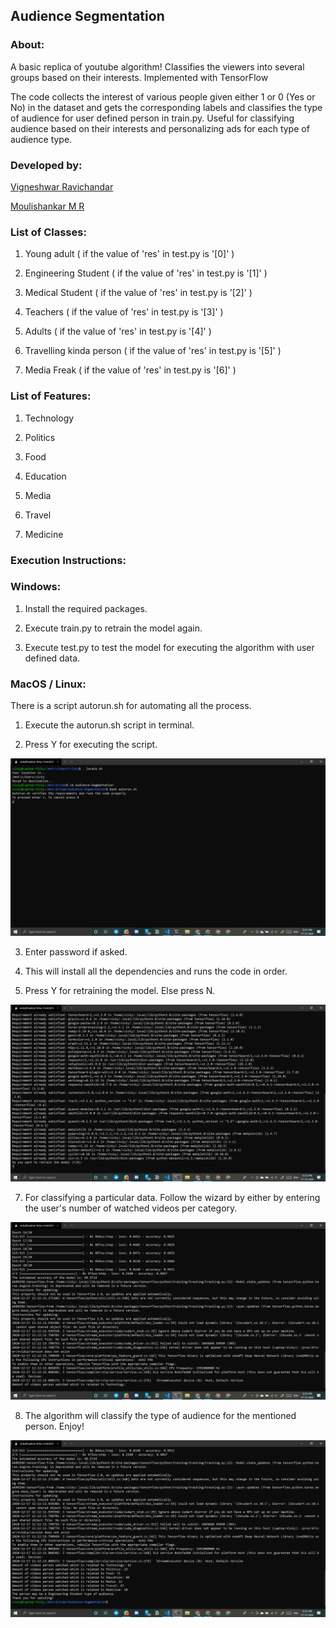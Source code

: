 ## Audience Segmentation

### About:

A basic replica of youtube algorithm! Classifies the viewers into several groups based on their interests. Implemented with TensorFlow

The code collects the interest of various people given either 1 or 0 (Yes or No) in the dataset and gets the corresponding labels and classifies the type of audience for user defined person in train.py. Useful for classifying audience based on their interests and personalizing ads for each type of audience type.

### Developed by:
[Vigneshwar Ravichandar](https://github.com/ToastCoder)

[Moulishankar M R](https://github.com/Moulishankar10)

### List of Classes:

1. Young adult ( if the value of 'res' in test.py is '[0]' )

2. Engineering Student ( if the value of 'res' in test.py is '[1]' )

3. Medical Student ( if the value of 'res' in test.py is '[2]' )

4. Teachers ( if the value of 'res' in test.py is '[3]' )

5. Adults ( if the value of 'res' in test.py is '[4]' )

6. Travelling kinda person ( if the value of 'res' in test.py is '[5]' )

7. Media Freak ( if the value of 'res' in test.py is '[6]' )

### List of Features: 

1. Technology

2. Politics

3. Food

4. Education

5. Media

6. Travel

7. Medicine

### Execution Instructions:

### Windows:

1. Install the required packages.

2. Execute train.py to retrain the model again.

3. Execute test.py to test the model for executing the algorithm with user defined data.

### MacOS / Linux:

There is a script autorun.sh for automating all the process.

1. Execute the autorun.sh script in terminal.

2. Press Y for executing the script.

![shell1](https://github.com/ToastCoder/Audience-Segmentation/blob/master/images/image1.png)

3. Enter password if asked.

4. This will install all the dependencies and runs the code in order.

5. Press Y for retraining the model. Else press N.

![shell2](https://github.com/ToastCoder/Audience-Segmentation/blob/master/images/image2.png)

7. For classifying a particular data. Follow the wizard by either by entering the user's number of watched videos per category.

![shell3](https://github.com/ToastCoder/Audience-Segmentation/blob/master/images/image3.png)

8. The algorithm will classify the type of audience for the mentioned person. Enjoy!

![shell4](https://github.com/ToastCoder/Audience-Segmentation/blob/master/images/image4.png)

